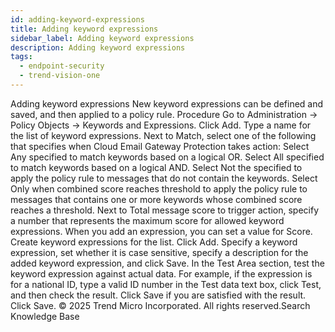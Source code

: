 ```yaml
---
id: adding-keyword-expressions
title: Adding keyword expressions
sidebar_label: Adding keyword expressions
description: Adding keyword expressions
tags:
  - endpoint-security
  - trend-vision-one
---
```


 Adding keyword expressions New keyword expressions can be defined and saved, and then applied to a policy rule. Procedure Go to Administration → Policy Objects → Keywords and Expressions. Click Add. Type a name for the list of keyword expressions. Next to Match, select one of the following that specifies when Cloud Email Gateway Protection takes action: Select Any specified to match keywords based on a logical OR. Select All specified to match keywords based on a logical AND. Select Not the specified to apply the policy rule to messages that do not contain the keywords. Select Only when combined score reaches threshold to apply the policy rule to messages that contains one or more keywords whose combined score reaches a threshold. Next to Total message score to trigger action, specify a number that represents the maximum score for allowed keyword expressions. When you add an expression, you can set a value for Score. Create keyword expressions for the list. Click Add. Specify a keyword expression, set whether it is case sensitive, specify a description for the added keyword expression, and click Save. In the Test Area section, test the keyword expression against actual data. For example, if the expression is for a national ID, type a valid ID number in the Test data text box, click Test, and then check the result. Click Save if you are satisfied with the result. Click Save. © 2025 Trend Micro Incorporated. All rights reserved.Search Knowledge Base